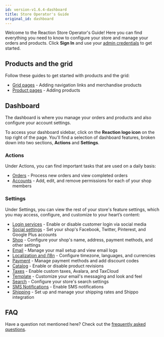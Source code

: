 ```yaml
---
id: version-v1.6.4-dashboard
title: Store Operator's Guide
original_id: dashboard
---
```

    
Welcome to the Reaction Store Operator's Guide! Here you can find everything you need to know to configure your store and manage your orders and products. Click **Sign In** and use your [admin credentials](https://docs.reactioncommerce.com/reaction-docs/master/installation) to get started.

## Products and the grid

Follow these guides to get started with products and the grid:

-   [Grid pages](navigation-bar-and-grid.md) - Adding navigation links and merchandise products
-   [Product pages](products.md) - Adding products

## Dashboard

The dashboard is where you manage your orders and products and also configure your account settings.

To access your dashboard sidebar, click on the **Reaction logo icon** on the top right of the page. You'll find a selection of dashboard features, broken down into two sections, **Actions** and **Settings**.

### Actions

Under Actions, you can find important tasks that are used on a daily basis:

-   [Orders](orders-admin.md) - Process new orders and view completed orders
-   [Accounts](accounts.md) - Add, edit, and remove permissions for each of your shop members

### Settings

Under Settings, you can view the rest of your store's feature settings, which you may access, configure, and customize to your heart’s content:

-   [Login services](login-auth-services.md) - Enable or disable customer login via social media
-   [Social settings](social-settings.md) - Set your shop's Facebook, Twitter, Pinterest, and Google Plus accounts
-   [Shop](shop-admin.md) - Configure your shop's name, address, payment methods, and other settings
-   [Email](email-admin.md) - Manage your mail setup and view email logs
-   [Localization and i18n](localization-and-i18n.md) - Configure timezone, languages, and currencies
-   [Payment](payment.md) - Manage payment methods and add discount codes
-   [Catalog](catalog.md) - Enable or disable product revisions
-   [Taxes](tax.md) - Enable custom taxes, Avalara, and TaxCloud
-   [Template](template.md) - Customize your email's messaging and look and feel
-   [Search](search.md) - Configure your store's search settings
-   [SMS Notifications](sms-notifications.md) - Enable SMS notifications
-   [Shipping](shipping-admin.md) - Set up and manage your shipping rates and Shippo integration

## FAQ

Have a question not mentioned here? Check out the [frequently asked questions](faqs.md).
